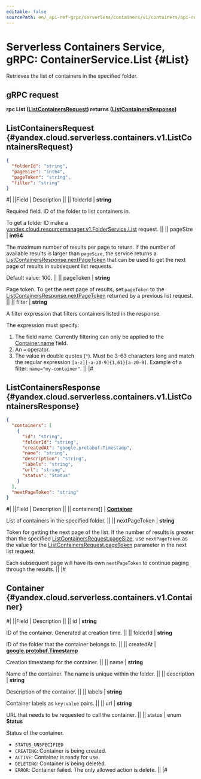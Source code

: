 ```yaml
---
editable: false
sourcePath: en/_api-ref-grpc/serverless/containers/v1/containers/api-ref/grpc/Container/list.md
---
```


# Serverless Containers Service, gRPC: ContainerService.List {#List}

Retrieves the list of containers in the specified folder.

## gRPC request

**rpc List ([ListContainersRequest](#yandex.cloud.serverless.containers.v1.ListContainersRequest)) returns ([ListContainersResponse](#yandex.cloud.serverless.containers.v1.ListContainersResponse))**

## ListContainersRequest {#yandex.cloud.serverless.containers.v1.ListContainersRequest}

```json
{
  "folderId": "string",
  "pageSize": "int64",
  "pageToken": "string",
  "filter": "string"
}
```

#|
||Field | Description ||
|| folderId | **string**

Required field. ID of the folder to list containers in.

To get a folder ID make a [yandex.cloud.resourcemanager.v1.FolderService.List](/docs/resource-manager/api-ref/grpc/Folder/list#List) request. ||
|| pageSize | **int64**

The maximum number of results per page to return. If the number of available
results is larger than `pageSize`, the service returns a [ListContainersResponse.nextPageToken](#yandex.cloud.serverless.containers.v1.ListContainersResponse)
that can be used to get the next page of results in subsequent list requests.

Default value: 100. ||
|| pageToken | **string**

Page token. To get the next page of results, set `pageToken` to the
[ListContainersResponse.nextPageToken](#yandex.cloud.serverless.containers.v1.ListContainersResponse) returned by a previous list request. ||
|| filter | **string**

A filter expression that filters containers listed in the response.

The expression must specify:
1. The field name. Currently filtering can only be applied to the [Container.name](#yandex.cloud.serverless.containers.v1.Container) field.
2. An `=` operator.
3. The value in double quotes (`"`). Must be 3-63 characters long and match the regular expression `[a-z][-a-z0-9]{1,61}[a-z0-9]`.
Example of a filter: `name="my-container"`. ||
|#

## ListContainersResponse {#yandex.cloud.serverless.containers.v1.ListContainersResponse}

```json
{
  "containers": [
    {
      "id": "string",
      "folderId": "string",
      "createdAt": "google.protobuf.Timestamp",
      "name": "string",
      "description": "string",
      "labels": "string",
      "url": "string",
      "status": "Status"
    }
  ],
  "nextPageToken": "string"
}
```

#|
||Field | Description ||
|| containers[] | **[Container](#yandex.cloud.serverless.containers.v1.Container)**

List of containers in the specified folder. ||
|| nextPageToken | **string**

Token for getting the next page of the list. If the number of results is greater than
the specified [ListContainersRequest.pageSize](#yandex.cloud.serverless.containers.v1.ListContainersRequest), use `nextPageToken` as the value
for the [ListContainersRequest.pageToken](#yandex.cloud.serverless.containers.v1.ListContainersRequest) parameter in the next list request.

Each subsequent page will have its own `nextPageToken` to continue paging through the results. ||
|#

## Container {#yandex.cloud.serverless.containers.v1.Container}

#|
||Field | Description ||
|| id | **string**

ID of the container. Generated at creation time. ||
|| folderId | **string**

ID of the folder that the container belongs to. ||
|| createdAt | **[google.protobuf.Timestamp](https://developers.google.com/protocol-buffers/docs/reference/google.protobuf#timestamp)**

Creation timestamp for the container. ||
|| name | **string**

Name of the container. The name is unique within the folder. ||
|| description | **string**

Description of the container. ||
|| labels | **string**

Container labels as `key:value` pairs. ||
|| url | **string**

URL that needs to be requested to call the container. ||
|| status | enum **Status**

Status of the container.

- `STATUS_UNSPECIFIED`
- `CREATING`: Container is being created.
- `ACTIVE`: Container is ready for use.
- `DELETING`: Container is being deleted.
- `ERROR`: Container failed. The only allowed action is delete. ||
|#